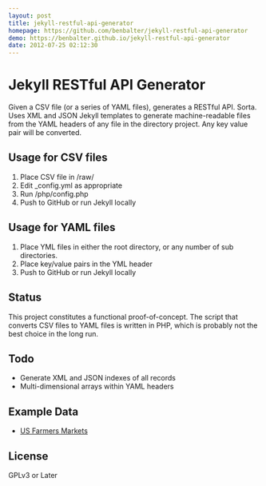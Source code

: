 ```yaml
---
layout: post
title: jekyll-restful-api-generator
homepage: https://github.com/benbalter/jekyll-restful-api-generator
demo: https://benbalter.github.io/jekyll-restful-api-generator
date: 2012-07-25 02:12:30
---
```

Jekyll RESTful API Generator
============================

Given a CSV file (or a series of YAML files), generates a RESTful API. Sorta. Uses XML and JSON Jekyll templates to generate machine-readable files from the YAML headers of any file in the directory project. Any key value pair will be converted.

Usage for CSV files
-------------------

1. Place CSV file in /raw/
1. Edit _config.yml as appropriate
1. Run /php/config.php
1. Push to GitHub or run Jekyll locally

Usage for YAML files
--------------------

1. Place YML files in either the root directory, or any number of sub directories.
1. Place key/value pairs in the YML header
1. Push to GitHub or run Jekyll locally

Status
------

This project constitutes a functional proof-of-concept. The script that converts CSV files to YAML files is written in PHP, which is probably not the best choice in the long run.

Todo
----

* Generate XML and JSON indexes of all records
* Multi-dimensional arrays within YAML headers

Example Data
------------

* [US Farmers Markets](https://explore.data.gov/Agriculture/Farmers-Markets-Geographic-Data/wfna-38ey)

License
-------

GPLv3 or Later
